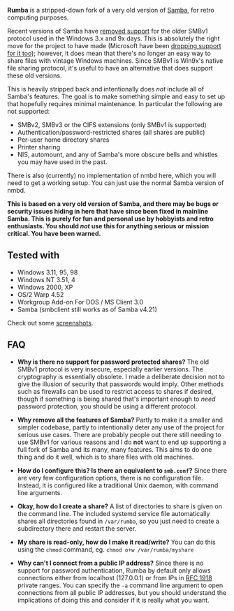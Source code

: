 **Rumba** is a stripped-down fork of a very old version of
[Samba](https://en.wikipedia.org/wiki/Samba_software), for retro computing
purposes.

Recent versions of Samba have
[removed support](https://www.theregister.com/2019/07/09/samba_sans_one_smb1/)
for the older SMBv1 protocol used in the
Windows 3.x and 9x days. This is absolutely the right move for the
project to have made (Microsoft have been
[dropping support for it too](https://arstechnica.com/gadgets/2022/04/microsoft-enters-final-phase-of-disabling-smb1-file-sharing-in-windows-11/));
however, it does mean that there's no longer an easy
way to share files with vintage Windows machines. Since SMBv1 is
Win9x's native file sharing protocol, it's useful to have an alternative that
does support these old versions.

This is heavily stripped back and intentionally does *not* include all of
Samba's features. The goal is to make something simple and easy to set up that
hopefully requires minimal maintenance. In particular the following are not
supported:

 * SMBv2, SMBv3 or the CIFS extensions (only SMBv1 is supported)
 * Authentication/password-restricted shares (all shares are public)
 * Per-user home directory shares
 * Printer sharing
 * NIS, automount, and any of Samba's more obscure bells and whistles you may
   have used in the past.

There is also (currently) no implementation of nmbd here, which you will need
to get a working setup. You can just use the normal Samba version of nmbd.

**This is based on a very old version of Samba, and there may be bugs or security
issues hiding in here that have since been fixed in mainline Samba. This is
purely for fun and personal use by hobbyists and retro enthusiasts. You should
*not* use this for anything serious or mission critical. You have been warned.**

## Tested with

* Windows 3.11, 95, 98
* Windows NT 3.51, 4
* Windows 2000, XP
* OS/2 Warp 4.52
* Workgroup Add-on For DOS / MS Client 3.0
* Samba (smbclient still works as of Samba v4.21)

Check out some [screenshots](sshot/README.md).

## FAQ

* **Why is there no support for password protected shares?** The old SMBv1
  protocol is very insecure, especially earlier versions. The cryptography is
  essentially obsolete. I made a deliberate decision not to give the illusion
  of security that passwords would imply. Other methods such as firewalls can
  be used to restrict access to shares if desired, though if something is being
  shared that's important enough to *need* password protection, you should be
  using a different protocol.

* **Why remove all the features of Samba?** Partly to make it a smaller and
  simpler codebase, partly to intentionally deter any use of the project for
  serious use cases.  There are probably people out there still needing to use
  SMBv1 for various reasons and I do **not** want to end up supporting a full
  fork of Samba and its many, many features. This aims to do one thing and do
  it well, which is to share files with old machines.

* **How do I configure this? Is there an equivalent to `smb.conf`?** Since
  there are very few configuration options, there is no configuration file.
  Instead, it is configured like a traditional Unix daemon, with command line
  arguments.

* **Okay, how do I create a share?** A list of directories to share is given on
  the command line. The included systemd service file automatically shares all
  directories found in `/var/rumba`, so you just need to create a subdirectory
  there and restart the server.

* **My share is read-only, how do I make it read/write?** You can do this using
  the `chmod` command, eg. `chmod o+w /var/rumba/myshare`

* **Why can't I connect from a public IP address?** Since there is no support
  for password authentication, Rumba by default only allows connections either
  from localhost (127.0.0.1) or from IPs in
  [RFC 1918](https://datatracker.ietf.org/doc/html/rfc1918) private ranges.
  You can specify the `-a` command line argument to open connections from all
  public IP addresses, but you should understand the implications of doing this
  and consider if it is really what you want.
